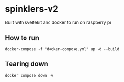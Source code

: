 # spinklers-v2

Built with sveltekit and docker to run on raspberry pi


## How to run
`docker-compose -f "docker-compose.yml" up -d --build`


## Tearing down
`docker compose down -v`